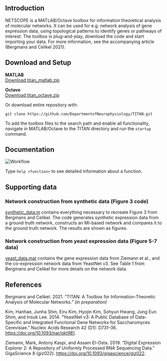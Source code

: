 ## Introduction
NETSCOPE is a MATLAB/Octave toolbox for information theoretical analysis of molecular networks. It can be used for e.g. network analysis of gene expression data, using topological patterns to identify genes or pathways of interest. The toolbox is plug-and-play, download the code and start importing your data. For more information, see the accompanying article (Bergmans and Celikel 2021).

## Download and Setup
**MATLAB**  
[Download titan_matlab.zip](https://github.com/DepartmentofNeurophysiology/TITAN/blob/master/Releases/titan_matlab.zip?raw=true)

**Octave**  
[Download titan_octave.zip](https://github.com/DepartmentofNeurophysiology/TITAN/blob/master/Releases/titan_octave.zip?raw=true)

Or download entire repository with:
```shell
git clone https://github.com/DepartmentofNeurophysiology/TITAN.git
```

To add the toolbox files to the search path and enable all functionality, navigate in MATLAB/Octave to the TITAN directory and run the `startup` command.

## Documentation
![Workflow](https://github.com/DepartmentofNeurophysiology/NETSCOPE/assets/99247856/2e850213-29c2-4169-85d0-28508dc57da8)


Type `help <function>` to see detailed information about a function.

## Supporting data
### Network construction from synthetic data (Figure 3 code)
[synthetic_data.m](synthetic_data.m) contains everything necessary to recreate Figure 3 from Bergmans and Celikel. The code generates synthetic expression data from a ground truth network, constructs an MI-based network and compares it to the ground truth network. The results are shown as figures.

### Network construction from yeast expression data (Figure 5-7 data)
[yeast_data.mat](yeast_data.mat) contains the gene expression data from Ziemann et al., and the co-expression network data from YeastNet v3. See Table 1 from Bergmans and Celikel for more details on the network data.

## References
Bergmans and Celikel. 2021. “TITAN: A Toolbox for Information-Theoretic Analysis of Molecular Networks.” *(in preparation)*

Kim, Hanhae, Junha Shin, Eiru Kim, Hyojin Kim, Sohyun Hwang, Jung Eun Shim, and Insuk Lee. 2014. “YeastNet v3: A Public Database of Data-Specific and Integrated Functional Gene Networks for Saccharomyces Cerevisiae.” Nucleic Acids Research 42 (D1): D731–36. https://doi.org/10.1093/nar/gkt981.

Ziemann, Mark, Antony Kaspi, and Assam El-Osta. 2019. “Digital Expression Explorer 2: A Repository of Uniformly Processed RNA Sequencing Data.” GigaScience 8 (giz022). https://doi.org/10.1093/gigascience/giz022.
